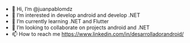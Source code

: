 - 👋 Hi, I’m @juanpablomdz
- 👀 I’m interested in develop android and develop .NET
- 🌱 I’m currently learning .NET and Flutter
- 💞️ I’m looking to collaborate on projects android and .NET
- 📫 How to reach me https://www.linkedin.com/in/desarrolladorandroid/

<!---
juanpablomdz/juanpablomdz is a ✨ special ✨ repository because its `README.md` (this file) appears on your GitHub profile.
You can click the Preview link to take a look at your changes.
--->
